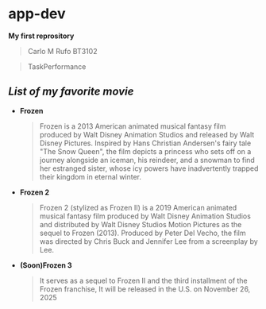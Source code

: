 # app-dev
**My first reprository**
> Carlo M Rufo BT3102

> TaskPerformance

## *List of my favorite movie*

- **Frozen**
  > Frozen is a 2013 American animated musical fantasy film produced by Walt Disney Animation Studios and released by Walt Disney Pictures. Inspired by Hans Christian Andersen's fairy tale "The Snow Queen", the film depicts a princess who sets off on a journey alongside an iceman, his reindeer, and a snowman to find her estranged sister, whose icy powers have inadvertently trapped their kingdom in eternal winter.
- **Frozen 2**
  > Frozen 2 (stylized as Frozen II) is a 2019 American animated musical fantasy film produced by Walt Disney Animation Studios and distributed by Walt Disney Studios Motion Pictures as the sequel to Frozen (2013). Produced by Peter Del Vecho, the film was directed by Chris Buck and Jennifer Lee from a screenplay by Lee.
- **(Soon)Frozen 3**
  > It serves as a sequel to Frozen II and the third installment of the Frozen franchise, It will be released in the U.S. on November 26, 2025
